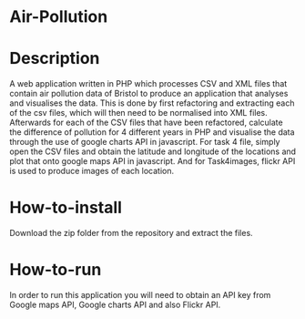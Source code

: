 # Air-Pollution

# Description
A web application written in PHP which processes CSV and XML files that contain air pollution data of Bristol to produce an application that analyses and visualises the data. This is done by first refactoring and extracting each of the csv files, which will then need to be normalised into XML files. Afterwards for each of the CSV files that have been refactored, calculate the difference of pollution for 4 different years in PHP and visualise the data through the use of google charts API in javascript.
For task 4 file, simply open the CSV files and obtain the latitude and longitude of the locations and plot that onto google maps API in javascript. And for Task4images, flickr API is used to produce images of each location.



# How-to-install
Download the zip folder from the repository and extract the files.




# How-to-run
In order to run this application you will need to obtain an API key from Google maps API, Google charts API and also Flickr API.

